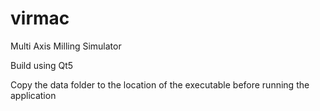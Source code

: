 # virmac
Multi Axis Milling Simulator

Build using Qt5

Copy the data folder to the location of the executable before running the application
